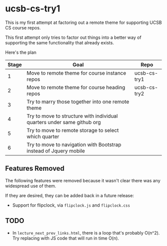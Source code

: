 # ucsb-cs-try1

This is my first attempt at factoring out a remote theme for supporting UCSB CS course repos.

This first attempt only tries to factor out things into a better way of supporting the same functionality that already exists.

Here's the plan

| Stage | Goal | Repo |
|-------|------|------|
| 1     | Move to remote theme for course instance repos | ucsb-cs-try1 |
| 2     | Move to remote theme for course heading repos | ucsb-cs-try2 |
| 3     | Try to marry those together into one remote theme |    |
| 4     | Try to move to structure with individual quarters under same github org | |
| 5     | Try to move to remote storage to select which quarter | |
| 6     | Try to move to navigation with Bootstrap instead of Jquery mobile | |

Features Removed
---------------

The following features were removed because it wasn't clear there was any widespread use of them.

If they are desired, they can be added back in a future release:

* Support for flipclock, via `flipclock.js` and `flipclock.css`

TODO
----

* In `lecture_next_prev_links.html`, there is a loop that's probably O(n^2).  Try replacing with JS code that will run in time O(n).   
